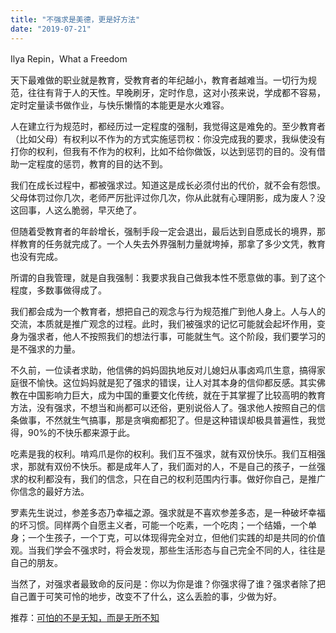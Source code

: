 ```yaml
---
title: "不强求是美德，更是好方法"
date: "2019-07-21"
---
```


Ilya Repin，What a Freedom

  

天下最难做的职业就是教育，受教育者的年纪越小，教育者越难当。一切行为规范，往往有背于人的天性。早晚刷牙，定时作息，这对小孩来说，学成都不容易，定时定量读书做作业，与快乐懒惰的本能更是水火难容。

人在建立行为规范时，都经历过一定程度的强制，我觉得这是难免的。至少教育者（比如父母）有权利以不作为的方式实施惩罚权：你没完成我的要求，我纵使没有打你的权利，但我有不作为的权利，比如不给你做饭，以达到惩罚的目的。没有借助一定程度的惩罚，教育的目的达不到。

我们在成长过程中，都被强求过。知道这是成长必须付出的代价，就不会有怨恨。父母体罚过你几次，老师严厉批评过你几次，你从此就有心理阴影，成为废人？没这回事，人这么脆弱，早灭绝了。

但随着受教育者的年龄增长，强制手段一定会退出，最后达到自愿成长的境界，那样教育的任务就完成了。一个人失去外界强制力量就垮掉，那拿了多少文凭，教育也没有完成。

所谓的自我管理，就是自我强制：我要求我自己做我本性不愿意做的事。到了这个程度，多数事做得成了。

我们都会成为一个教育者，想把自己的观念与行为规范推广到他人身上。人与人的交流，本质就是推广观念的过程。此时，我们被强求的记忆可能就会起坏作用，变身为强求者，他人不按照我们的想法行事，可能就生气。这个阶段，我们要学习的是不强求的力量。

不久前，一位读者求助，他信佛的妈妈固执地反对儿媳妇从事卤鸡爪生意，搞得家庭很不愉快。这位妈妈就是犯了强求的错误，让人对其本身的信仰都反感。其实佛教在中国影响力巨大，成为中国的重要文化传统，就在于其掌握了比较高明的教育方法，没有强求，不想当和尚都可以还俗，更别说俗人了。强求他人按照自己的信条做事，不然就生气搞事，那是贪嗔痴都犯了。但是这种错误却极具普遍性，我觉得，90%的不快乐都来源于此。

吃素是我的权利。啃鸡爪是你的权利。我们互不强求，就有双份快乐。我们互相强求，那就有双份不快乐。都是成年人了，我们面对的人，不是自己的孩子，一丝强求的权利都没有，我们的信念，只在自己的权利范围内行事。做好你自己，是推广你信念的最好方法。

罗素先生说过，参差多态乃幸福之源。强求就是不喜欢参差多态，是一种破坏幸福的坏习惯。同样两个自愿主义者，可能一个吃素，一个吃肉；一个结婚，一个单身；一个生孩子，一个丁克，可以体现得完全对立，但他们实践的却是共同的价值观。当我们学会不强求时，将会发现，那些生活形态与自己完全不同的人，往往是自己的朋友。

当然了，对强求者最致命的反问是：你以为你是谁？你强求得了谁？强求者除了把自己置于可笑可怜的地步，改变不了什么，这么丢脸的事，少做为好。

  

推荐：[可怕的不是无知，而是无所不知](http://mp.weixin.qq.com/s?__biz=MjM5NDU0Mjk2MQ==&mid=2651631199&idx=1&sn=c009aef4d5a84d2a7324d0991d6f7d51&chksm=bd7e2a418a09a357ede4c37e005ef5f67a39eab1bb51c9100c4834ee5c0bf7119ade7f61aae8&scene=21#wechat_redirect)
